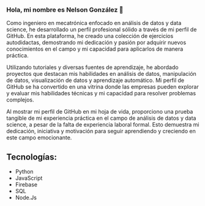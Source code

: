 ### Hola, mi nombre es Nelson González 👋

Como ingeniero en mecatrónica enfocado en análisis de datos y data science, he desarrollado un perfil profesional sólido a través de mi perfil de GitHub. En esta plataforma, he creado una colección de ejercicios autodidactas, demostrando mi dedicación y pasión por adquirir nuevos conocimientos en el campo y mi capacidad para aplicarlos de manera práctica.

Utilizando tutoriales y diversas fuentes de aprendizaje, he abordado proyectos que destacan mis habilidades en análisis de datos, manipulación de datos, visualización de datos y aprendizaje automático. Mi perfil de GitHub se ha convertido en una vitrina donde las empresas pueden explorar y evaluar mis habilidades técnicas y mi capacidad para resolver problemas complejos.

Al mostrar mi perfil de GitHub en mi hoja de vida, proporciono una prueba tangible de mi experiencia práctica en el campo de análisis de datos y data science, a pesar de la falta de experiencia laboral formal. Esto demuestra mi dedicación, iniciativa y motivación para seguir aprendiendo y creciendo en este campo emocionante.

## Tecnologías:

* Python
* JavaScript
* Firebase
* SQL
* Node.Js

<!--
**gonzo120/gonzo120** is a ✨ _special_ ✨ repository because its `README.md` (this file) appears on your GitHub profile.

Here are some ideas to get you started:

- 🔭 I’m currently working on ...
- 🌱 I’m currently learning ...
- 👯 I’m looking to collaborate on ...
- 🤔 I’m looking for help with ...
- 💬 Ask me about ...
- 📫 How to reach me: ...
- 😄 Pronouns: ...
- ⚡ Fun fact: ...
-->
